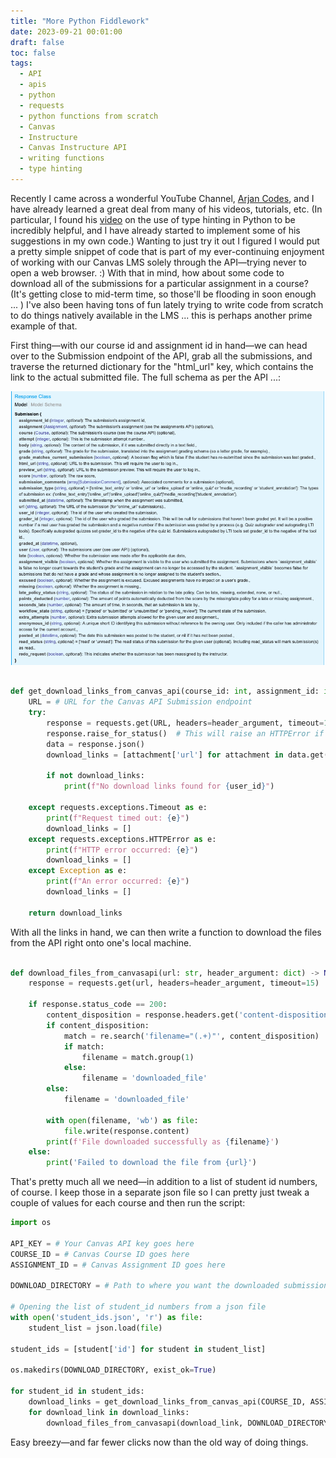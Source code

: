 ```yaml
---
title: "More Python Fiddlework"
date: 2023-09-21 00:01:00
draft: false
toc: false
tags:
  - API
  - apis
  - python
  - requests
  - python functions from scratch
  - Canvas
  - Instructure
  - Canvas Instructure API
  - writing functions
  - type hinting
---
```


Recently I came across a wonderful YouTube Channel, [Arjan Codes](https://www.youtube.com/@ArjanCodes), and I have already learned a great deal from many of his videos, tutorials, etc. (In particular, I found his [video](https://www.youtube.com/watch?v=dgBCEB2jVU0) on the use of type hinting in Python to be incredibly helpful, and I have already started to implement some of his suggestions in my own code.) Wanting to just try it out I figured I would put a pretty simple snippet of code that is part of my ever-continuing enjoyment of working with our Canvas LMS solely through the API—trying never to open a web browser. :) With that in mind, how about some code to download all of the submissions for a particular assignment in a course? (It's getting close to mid-term time, so those'll be flooding in soon enough ... ) I've also been having tons of fun lately trying to write code from scratch to do things natively available in the LMS ... this is perhaps another prime example of that.

First thing—with our course id and assignment id in hand—we can head over to the Submission endpoint of the API, grab all the submissions, and traverse the returned dictionary for the "html_url" key, which contains the link to the actual submitted file. The full schema as per the API ...:

![instructure_canvas_object_schema](/images/imgforblogposts/post_28/submission_object_canvas.png)


```python

def get_download_links_from_canvas_api(course_id: int, assignment_id: int, user_id: int) -> list:
    URL = # URL for the Canvas API Submission endpoint
    try:
        response = requests.get(URL, headers=header_argument, timeout=15)
        response.raise_for_status()  # This will raise an HTTPError if the HTTP request returned an unsuccessful status code
        data = response.json()
        download_links = [attachment['url'] for attachment in data.get('attachments', [])]

        if not download_links:
            print(f"No download links found for {user_id}")

    except requests.exceptions.Timeout as e:
        print(f"Request timed out: {e}")
        download_links = []
    except requests.exceptions.HTTPError as e:
        print(f"HTTP error occurred: {e}")
        download_links = []
    except Exception as e:
        print(f"An error occurred: {e}")
        download_links = []

    return download_links
```

With all the links in hand, we can then write a function to download the files from the API right onto one's local machine.

``` python

def download_files_from_canvasapi(url: str, header_argument: dict) -> None:
    response = requests.get(url, headers=header_argument, timeout=15)

    if response.status_code == 200:
        content_disposition = response.headers.get('content-disposition')
        if content_disposition:
            match = re.search('filename="(.+)"', content_disposition)
            if match:
                filename = match.group(1)
            else:
                filename = 'downloaded_file'
        else:
            filename = 'downloaded_file'

        with open(filename, 'wb') as file:
            file.write(response.content)
        print(f'File downloaded successfully as {filename}')
    else:
        print('Failed to download the file from {url}')
```

That's pretty much all we need—in addition to a list of student id numbers, of course. I keep those in a separate json file so I can pretty just tweak a couple of values for each course and then run the script:

``` python
import os

API_KEY = # Your Canvas API key goes here
COURSE_ID = # Canvas Course ID goes here
ASSIGNMENT_ID = # Canvas Assignment ID goes here

DOWNLOAD_DIRECTORY = # Path to where you want the downloaded submissions to go

# Opening the list of student_id numbers from a json file
with open('student_ids.json', 'r') as file:
    student_list = json.load(file)

student_ids = [student['id'] for student in student_list]

os.makedirs(DOWNLOAD_DIRECTORY, exist_ok=True)

for student_id in student_ids:
    download_links = get_download_links_from_canvas_api(COURSE_ID, ASSIGNMENT_ID, student_id)
    for download_link in download_links:
        download_files_from_canvasapi(download_link, DOWNLOAD_DIRECTORY)
```

Easy breezy—and far fewer clicks now than the old way of doing things.